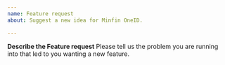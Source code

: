 ```yaml
---
name: Feature request
about: Suggest a new idea for Minfin OneID.

---
```


**Describe the Feature request**
Please tell us the problem you are running into that led to you wanting
     a new feature.